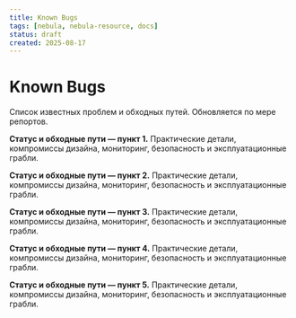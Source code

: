 ```yaml
---
title: Known Bugs
tags: [nebula, nebula-resource, docs]
status: draft
created: 2025-08-17
---
```


# Known Bugs

Список известных проблем и обходных путей. Обновляется по мере репортов.


**Статус и обходные пути — пункт 1.** Практические детали, компромиссы дизайна, мониторинг, безопасность и эксплуатационные грабли.

**Статус и обходные пути — пункт 2.** Практические детали, компромиссы дизайна, мониторинг, безопасность и эксплуатационные грабли.

**Статус и обходные пути — пункт 3.** Практические детали, компромиссы дизайна, мониторинг, безопасность и эксплуатационные грабли.

**Статус и обходные пути — пункт 4.** Практические детали, компромиссы дизайна, мониторинг, безопасность и эксплуатационные грабли.

**Статус и обходные пути — пункт 5.** Практические детали, компромиссы дизайна, мониторинг, безопасность и эксплуатационные грабли.
